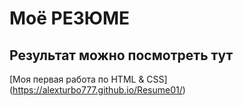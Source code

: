 # Моё РЕЗЮМЕ

## Результат можно посмотреть тут

[Моя первая работа по HTML & CSS] (https://alexturbo777.github.io/Resume01/)
